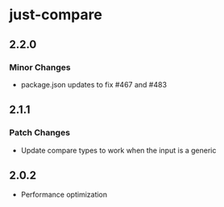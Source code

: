 # just-compare

## 2.2.0

### Minor Changes

- package.json updates to fix #467 and #483

## 2.1.1

### Patch Changes

- Update compare types to work when the input is a generic

## 2.0.2

- Performance optimization

